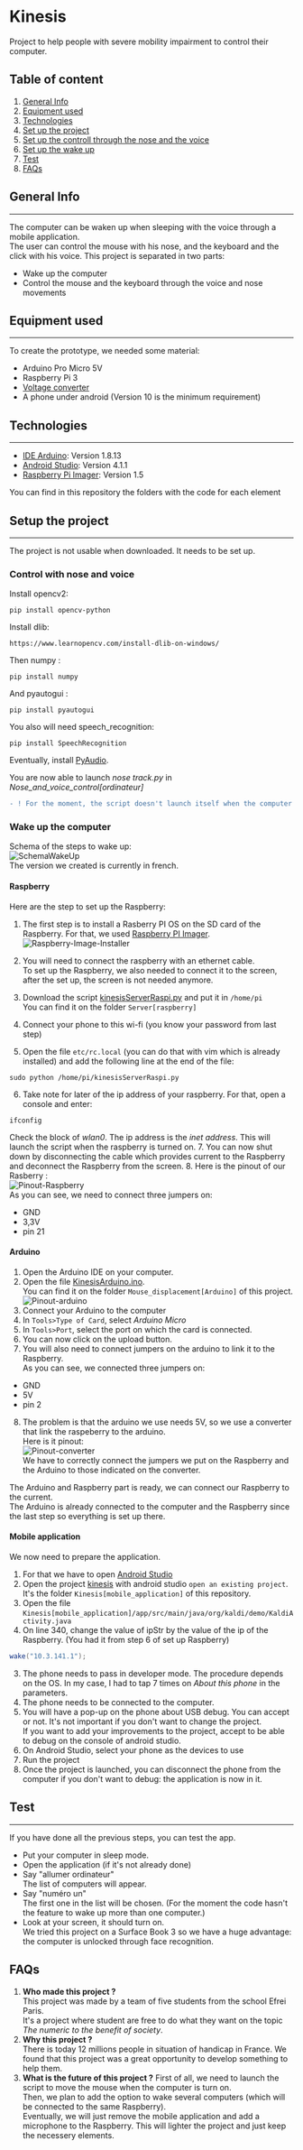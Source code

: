 # Kinesis
Project to help people with severe mobility impairment to control their computer.  
 
  
## Table of content 
1. [General Info](#overview)
2. [Equipment used](#equipment-used)
3. [Technologies](#Technologies)
4. [Set up the project](#setup-the-project)
5. [Set up the controll through the nose and the voice](#control-with-nose-and-voice)
6. [Set up the wake up](#wake-up-the-computer)
7. [Test](#test)
8. [FAQs](#faqs)

## General Info
***
The computer can be waken up when sleeping with the voice through a mobile application.  
The user can control the mouse with his nose, and the keyboard and the click with his voice.
This project is separated in two parts:  
* Wake up the computer
* Control the mouse and the keyboard through the voice and nose movements 

## Equipment used
***
To create the prototype, we needed some material:
* Arduino Pro Micro 5V
* Raspberry Pi 3
* [Voltage converter](https://www.amazon.fr/gp/product/B07RY15XMJ/ref=ppx_yo_dt_b_asin_title_o01_s00?ie=UTF8&psc=1)
* A phone under android (Version 10 is the minimum requirement)

## Technologies
***
* [IDE Arduino](https://www.arduino.cc/en/software): Version 1.8.13
* [Android Studio](https://developer.android.com/studio): Version 4.1.1
* [Raspberry Pi Imager](https://github.com/Irraky/Kinesis/blob/master/Readme_pictures/pinout_rasp.png): Version 1.5
  
You can find in this repository the folders with the code for each element  
  
## Setup the project
***
The project is not usable when downloaded. It needs to be set up.  
  
### Control with nose and voice
Install opencv2:  
``` shell
pip install opencv-python
```  
   
Install dlib:
``` shell
https://www.learnopencv.com/install-dlib-on-windows/
```  

Then numpy :  
``` shell
pip install numpy
```  
  
And pyautogui :  
``` shell
pip install pyautogui
``` 
  
You also will need speech_recognition:  
``` shell
pip install SpeechRecognition
```  
  
Eventually, install [PyAudio](https://stackoverflow.com/questions/61348555/error-pyaudio-0-2-11-cp38-cp38-win-amd64-whl-is-not-a-supported-wheel-on-this-p).

You are now able to launch *nose track.py* in *Nose_and_voice_control[ordinateur]*  
```diff
- ! For the moment, the script doesn't launch itself when the computer wake up. 
```
  
### Wake up the computer
Schema of the steps to wake up:  
![SchemaWakeUp](https://github.com/Irraky/Kinesis/blob/master/Readme_pictures/schema_project.png)  
The version we created is currently in french.  
  
#### Raspberry
Here are the step to set up the Raspberry:  
1. The first step is to install a Rasberry PI OS on the SD card of the Raspberry. For that, we used [Raspberry PI Imager](https://www.raspberrypi.org/software/).
![Raspberry-Image-Installer](https://github.com/Irraky/Kinesis/blob/master/Readme_pictures/pinout_rasp.png)  

2. You will need to connect the raspberry with an ethernet cable.  
To set up the Raspberry, we also needed to connect it to the screen, after the set up, the screen is not needed anymore.  
3. Download the script [kinesisServerRaspi.py](https://github.com/Irraky/Kinesis/blob/master/Server%5Braspberry%5D/kinesisServerRaspi.py) and put it in `/home/pi`  
You can find it on the folder `Server[raspberry]`  
4. Connect your phone to this wi-fi (you know your password from last step)
5. Open the file `etc/rc.local` (you can do that with vim which is already installed) and add the following line at the end of the file:  
``` shell
sudo python /home/pi/kinesisServerRaspi.py
```  
6. Take note for later of the ip address of your raspberry. For that, open a console and enter:
```shell
ifconfig
```
Check the block of *wlan0*. The ip address is the *inet address*.
This will launch the script when the raspberry is turned on. 
7. You can now shut down by disconnecting the cable which provides current to the Raspberry and deconnect the Raspberry from the screen. 
8.
Here is the pinout of our Rasberry :  
![Pinout-Raspberry](https://github.com/Irraky/Kinesis/blob/master/Readme_pictures/installation_os_rasp.png)  
As you can see, we need to connect three jumpers on:
* GND
* 3,3V
* pin 21
  
#### Arduino
1. Open the Arduino IDE on your computer.
2. Open the file [KinesisArduino.ino](https://github.com/Irraky/Kinesis/blob/master/Mouse_displacement%5BArduino%5D/KinesisArduino.ino).  
You can find it on the folder `Mouse_displacement[Arduino]` of this project.  
![Pinout-arduino](https://github.com/Irraky/Kinesis/blob/master/Readme_pictures/pinout_arduino.png)  
3. Connect your Arduino to the computer
4. In `Tools>Type of Card`, select *Arduino Micro*  
5. In `Tools>Port`, select the port on which the card is connected.
6. You can now click on the upload button.
7. You will also need to connect jumpers on the arduino to link it to the Raspberry.    
As you can see, we connected three jumpers on:
* GND
* 5V
* pin 2  
8. The problem is that the arduino we use needs 5V, so we use a converter that link the raspeberry to the arduino.  
Here is it pinout:  
![Pinout-converter](https://github.com/Irraky/Kinesis/blob/master/Readme_pictures/pinout_convertisseur.png)  
We have to correctly connect the jumpers we put on the Raspberry and the Arduino to those indicated on the converter.  
  
The Arduino and Raspberry part is ready, we can connect our Raspberry to the current.  
The Arduino is already connected to the computer and the Raspberry since the last step so everything is set up there.
  
#### Mobile application
We now need to prepare the application.
1. For that we have to open [Android Studio](https://developer.android.com/studio)
2. Open the project [kinesis](https://github.com/Irraky/Kinesis/tree/master/Kinesis%5Bmobile_application%5D) with android studio `open an existing project`.  
It's the folder `Kinesis[mobile_application]` of this repository.   
3. Open the file `Kinesis[mobile_application]/app/src/main/java/org/kaldi/demo/KaldiActivity.java`  
4. On line 340, change the value of ipStr by the value of the ip of the Raspberry. (You had it from step 6 of set up Raspberry)  
```java
wake("10.3.141.1");
```
3. The phone needs to pass in developer mode. The procedure depends on the OS. 
In my case, I had to tap 7 times on *About this phone* in the parameters.
4. The phone needs to be connected to the computer.  
5. You will have a pop-up on the phone about USB debug. You can accept or not. It's not important if you don't want to change the project.  
If you want to add your improvements to the project, accept to be able to debug on the console of android studio.  
6. On Android Studio, select your phone as the devices to use
7. Run the project  
8. Once the project is launched, you can disconnect the phone from the computer if you don't want to debug: the application is now in it.  

## Test
***
If you have done all the previous steps, you can test the app.  
* Put your computer in sleep mode.  
* Open the application (if it's not already done)  
* Say "allumer ordinateur"  
The list of computers will appear.  
* Say "numéro un"  
The first one in the list will be chosen. (For the moment the code hasn't the feature to wake up more than one computer.)  
* Look at your screen, it should turn on.  
We tried this project on a Surface Book 3 so we have a huge advantage: the computer is unlocked through face recognition.  

## FAQs
1. **Who made this project ?**  
This project was made by a team of five students from the school Efrei Paris.  
It's a project where student are free to do what they want on the topic *The numeric to the benefit of society*.  
2. **Why this project ?**  
There is today 12 millions people in situation of handicap in France. We found that this project was a great opportunity to develop something to help them.
3. **What is the future of this project ?**
First of all, we need to launch the script to move the mouse when the computer is turn on.  
Then, we plan to add the option to wake several computers (which will be connected to the same Raspberry).  
Eventually, we will just remove the mobile application and add a microphone to the Raspberry. This will lighter the project and just keep the necessery elements.
